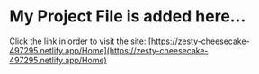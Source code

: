 # My Project File is added here...
Click the link in order to visit the site: [https://zesty-cheesecake-497295.netlify.app/Home](https://zesty-cheesecake-497295.netlify.app/Home)
